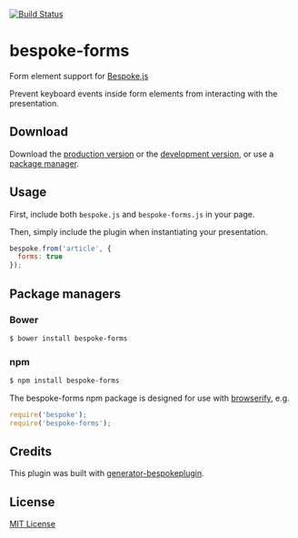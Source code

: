 [![Build Status](https://secure.travis-ci.org/markdalgleish/bespoke-forms.png?branch=master)](https://travis-ci.org/markdalgleish/bespoke-forms)

# bespoke-forms

Form element support for [Bespoke.js](http://markdalgleish.com/projects/bespoke.js)

Prevent keyboard events inside form elements from interacting with the presentation.

## Download

Download the [production version][min] or the [development version][max], or use a [package manager](#package-managers).

[min]: https://raw.github.com/markdalgleish/bespoke-forms/master/dist/bespoke-forms.min.js
[max]: https://raw.github.com/markdalgleish/bespoke-forms/master/dist/bespoke-forms.js

## Usage

First, include both `bespoke.js` and `bespoke-forms.js` in your page.

Then, simply include the plugin when instantiating your presentation.

```js
bespoke.from('article', {
  forms: true
});
```

## Package managers

### Bower

```bash
$ bower install bespoke-forms
```

### npm

```bash
$ npm install bespoke-forms
```

The bespoke-forms npm package is designed for use with [browserify](http://browserify.org/), e.g.

```js
require('bespoke');
require('bespoke-forms');
```

## Credits

This plugin was built with [generator-bespokeplugin](https://github.com/markdalgleish/generator-bespokeplugin).

## License

[MIT License](http://en.wikipedia.org/wiki/MIT_License)
